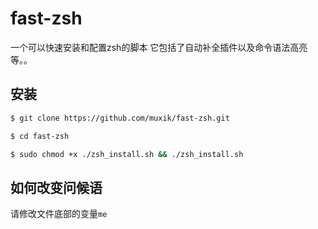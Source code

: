 # fast-zsh

一个可以快速安装和配置zsh的脚本 它包括了自动补全插件以及命令语法高亮等。。

## 安装

```sh
$ git clone https://github.com/muxik/fast-zsh.git
```

```sh
$ cd fast-zsh
```

```sh
$ sudo chmod +x ./zsh_install.sh && ./zsh_install.sh
```

## 如何改变问候语

请修改文件底部的变量`me`

